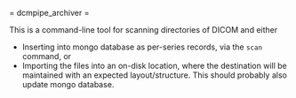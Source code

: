 = dcmpipe_archiver =

This is a command-line tool for scanning directories of DICOM and either
 - Inserting into mongo database as per-series records, via the `scan` command, or
 - Importing the files into an on-disk location, where the destination will be maintained with an expected
   layout/structure. This should probably also update mongo database.
 
